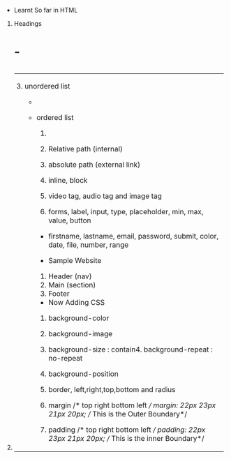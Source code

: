 - Learnt So far in HTML

1. Headings <h1>-<h6>
2. <table> <thead> <tbody> <tr> <th> <td>
3. unordered list <ul> <li>
4. ordered list <ol> <li>

5. Relative path (internal)
6. absolute path (external link)

7. inline, block <span> <div>
8. video tag, audio tag and image tag <audio> <video> <img> <source src="path/to/medio.mp3" />

9. forms, label, input, type, placeholder, min, max, value, button
- firstname, lastname, email, password, submit, color, date, file, number, range

- Sample Website
1. Header (nav)
2. Main (section)
3. Footer

- Now Adding CSS
1. background-color
2. background-image
3. background-size : contain4. background-repeat : no-repeat
5. background-position

6. border, left,right,top,bottom and radius

7. margin /* top right bottom left */
margin: 22px 23px 21px 20px; /* This is the Outer Boundary*/

8. padding /* top right bottom left */
padding: 22px 23px 21px 20px; /* This is the inner Boundary*/